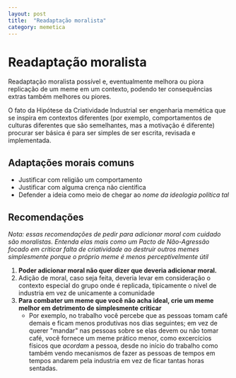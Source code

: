 ```yaml
---
layout: post
title:  "Readaptação moralista"
category: memetica
---
```


# Readaptação moralista

Readaptação moralista possível e, eventualmente melhora ou piora replicação de
um meme em um contexto, podendo ter consequências extras também melhores ou
piores.

O fato da Hipótese da Criatividade Industrial ser engenharia memética que se
inspira em contextos diferentes (por exemplo, comportamentos de culturas
diferentes que são semelhantes, mas a motivação é diferente) procurar ser básica
é para ser simples de ser escrita, revisada e implementada.

## Adaptações morais comuns

- Justificar com religião um comportamento
- Justificar com alguma crença não científica
- Defender a ideia como meio de chegar ao _nome da ideologia política tal_

## Recomendações

_Nota: essas recomendações de pedir para adicionar moral com cuidado são
moralistas. Entenda elas mais como um Pacto de Não-Agressão focado em
criticar falta de criatividade ao destruir outros memes simplesmente porque
o próprio meme é menos perceptívelmente útil_

1. **Poder adicionar moral não quer dizer que deveria adicionar moral.**
2. Adição de moral, caso seja feita, deveria levar em consideração o contexto
especial do grupo onde é replicada, tipicamente o nível de industria em vez
de unicamente a comunidade
3. **Para combater um meme que você não acha ideal, crie um meme melhor em
detrimento de simplesmente criticar**
    - Por exemplo, no trabalho você percebe que as pessoas tomam café demais e
ficam menos produtivas nos dias seguintes; em vez de querer "mandar" nas pessoas
sobre se elas devem ou não tomar café, você fornece um meme prático menor, como
excercícios físicos que _acordam_ a pessoa, desde no início do trabalho como
também vendo mecanismos de fazer as pessoas de tempos em tempos andarem pela
industria em vez de ficar tantas horas sentadas.
